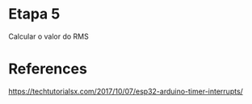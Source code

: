 # Etapa 5


Calcular o valor do RMS


# References


https://techtutorialsx.com/2017/10/07/esp32-arduino-timer-interrupts/
